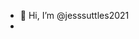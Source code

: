 - 👋 Hi, I’m @jesssuttles2021
- 
<!---
jesssuttles2021/jesssuttles2021 is a ✨ special ✨ repository because its `README.md` (this file) appears on your GitHub profile.
You can click the Preview link to take a look at your changes.
--->
